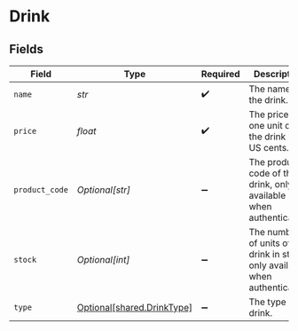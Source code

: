 # Drink


## Fields

| Field                                                                         | Type                                                                          | Required                                                                      | Description                                                                   | Example                                                                       |
| ----------------------------------------------------------------------------- | ----------------------------------------------------------------------------- | ----------------------------------------------------------------------------- | ----------------------------------------------------------------------------- | ----------------------------------------------------------------------------- |
| `name`                                                                        | *str*                                                                         | :heavy_check_mark:                                                            | The name of the drink.                                                        | Old Fashioned                                                                 |
| `price`                                                                       | *float*                                                                       | :heavy_check_mark:                                                            | The price of one unit of the drink in US cents.                               | 1000                                                                          |
| `product_code`                                                                | *Optional[str]*                                                               | :heavy_minus_sign:                                                            | The product code of the drink, only available when authenticated.             | AC-A2DF3                                                                      |
| `stock`                                                                       | *Optional[int]*                                                               | :heavy_minus_sign:                                                            | The number of units of the drink in stock, only available when authenticated. |                                                                               |
| `type`                                                                        | [Optional[shared.DrinkType]](../../models/shared/drinktype.md)                | :heavy_minus_sign:                                                            | The type of drink.                                                            |                                                                               |